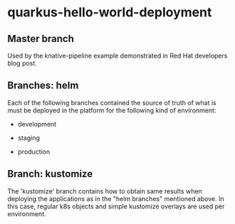 # quarkus-hello-world-deployment

## Master branch

Used by the knative-pipeline example demonstrated in Red Hat developers blog post.

## Branches: helm  

Each of the following branches contained the source of truth of what is must be deployed in the platform for the following kind of environment:

- development

- staging

- production

## Branch: kustomize

The 'kustomize' branch contains how to obtain same results when deploying the applications as in the "helm branches" mentioned above. In this case, regular k8s objects and simple kustomize overlays are used per environment.
